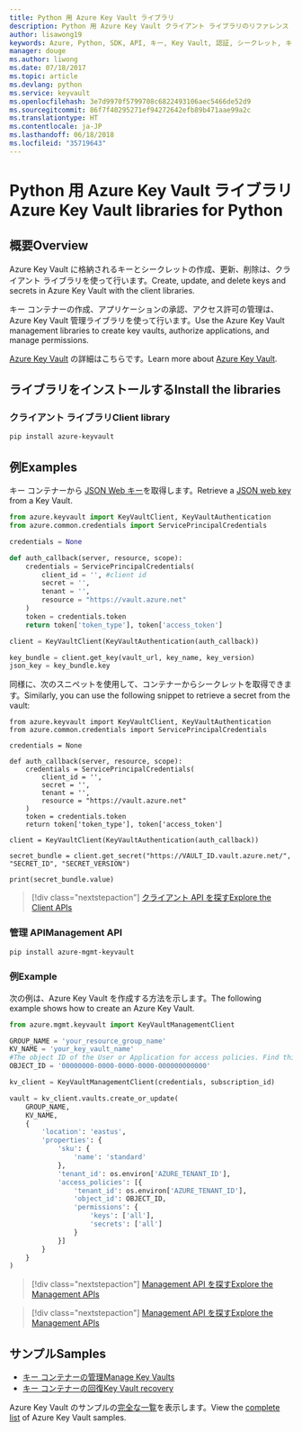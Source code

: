 ```yaml
---
title: Python 用 Azure Key Vault ライブラリ
description: Python 用 Azure Key Vault クライアント ライブラリのリファレンス ドキュメント
author: lisawong19
keywords: Azure, Python, SDK, API, キー, Key Vault, 認証, シークレット, キー, セキュリティ
manager: douge
ms.author: liwong
ms.date: 07/18/2017
ms.topic: article
ms.devlang: python
ms.service: keyvault
ms.openlocfilehash: 3e7d9970f5799708c6822493106aec5466de52d9
ms.sourcegitcommit: 86f7f40295271ef94272642efb89b471aae99a2c
ms.translationtype: HT
ms.contentlocale: ja-JP
ms.lasthandoff: 06/18/2018
ms.locfileid: "35719643"
---
```

# <a name="azure-key-vault-libraries-for-python"></a><span data-ttu-id="7db39-104">Python 用 Azure Key Vault ライブラリ</span><span class="sxs-lookup"><span data-stu-id="7db39-104">Azure Key Vault libraries for Python</span></span>

## <a name="overview"></a><span data-ttu-id="7db39-105">概要</span><span class="sxs-lookup"><span data-stu-id="7db39-105">Overview</span></span>

<span data-ttu-id="7db39-106">Azure Key Vault に格納されるキーとシークレットの作成、更新、削除は、クライアント ライブラリを使って行います。</span><span class="sxs-lookup"><span data-stu-id="7db39-106">Create, update, and delete keys and secrets in Azure Key Vault with the client libraries.</span></span>

<span data-ttu-id="7db39-107">キー コンテナーの作成、アプリケーションの承認、アクセス許可の管理は、Azure Key Vault 管理ライブラリを使って行います。</span><span class="sxs-lookup"><span data-stu-id="7db39-107">Use the Azure Key Vault management libraries to create key vaults, authorize applications, and manage permissions.</span></span> 

<span data-ttu-id="7db39-108">[Azure Key Vault](/azure/key-vault/key-vault-whatis) の詳細はこちらです。</span><span class="sxs-lookup"><span data-stu-id="7db39-108">Learn more about [Azure Key Vault](/azure/key-vault/key-vault-whatis).</span></span>

## <a name="install-the-libraries"></a><span data-ttu-id="7db39-109">ライブラリをインストールする</span><span class="sxs-lookup"><span data-stu-id="7db39-109">Install the libraries</span></span>

### <a name="client-library"></a><span data-ttu-id="7db39-110">クライアント ライブラリ</span><span class="sxs-lookup"><span data-stu-id="7db39-110">Client library</span></span>

```bash
pip install azure-keyvault
```

## <a name="examples"></a><span data-ttu-id="7db39-111">例</span><span class="sxs-lookup"><span data-stu-id="7db39-111">Examples</span></span>

<span data-ttu-id="7db39-112">キー コンテナーから [JSON Web キー](https://tools.ietf.org/html/draft-ietf-jose-json-web-key-18)を取得します。</span><span class="sxs-lookup"><span data-stu-id="7db39-112">Retrieve a [JSON web key](https://tools.ietf.org/html/draft-ietf-jose-json-web-key-18) from a Key Vault.</span></span>

```python
from azure.keyvault import KeyVaultClient, KeyVaultAuthentication
from azure.common.credentials import ServicePrincipalCredentials

credentials = None

def auth_callback(server, resource, scope):
    credentials = ServicePrincipalCredentials(
        client_id = '', #client id
        secret = '',
        tenant = '',
        resource = "https://vault.azure.net"
    )
    token = credentials.token
    return token['token_type'], token['access_token']

client = KeyVaultClient(KeyVaultAuthentication(auth_callback))

key_bundle = client.get_key(vault_url, key_name, key_version)
json_key = key_bundle.key
```

<span data-ttu-id="7db39-113">同様に、次のスニペットを使用して、コンテナーからシークレットを取得できます。</span><span class="sxs-lookup"><span data-stu-id="7db39-113">Similarly, you can use the following snippet to retrieve a secret from the vault:</span></span>

```
from azure.keyvault import KeyVaultClient, KeyVaultAuthentication
from azure.common.credentials import ServicePrincipalCredentials

credentials = None

def auth_callback(server, resource, scope):
    credentials = ServicePrincipalCredentials(
        client_id = '',
        secret = '',
        tenant = '',
        resource = "https://vault.azure.net"
    )
    token = credentials.token
    return token['token_type'], token['access_token']

client = KeyVaultClient(KeyVaultAuthentication(auth_callback))

secret_bundle = client.get_secret("https://VAULT_ID.vault.azure.net/", "SECRET_ID", "SECRET_VERSION")

print(secret_bundle.value)
```

> [!div class="nextstepaction"]
> [<span data-ttu-id="7db39-114">クライアント API を探す</span><span class="sxs-lookup"><span data-stu-id="7db39-114">Explore the Client APIs</span></span>](/python/api/overview/azure/keyvault/client)

### <a name="management-api"></a><span data-ttu-id="7db39-115">管理 API</span><span class="sxs-lookup"><span data-stu-id="7db39-115">Management API</span></span>

```bash
pip install azure-mgmt-keyvault
```

### <a name="example"></a><span data-ttu-id="7db39-116">例</span><span class="sxs-lookup"><span data-stu-id="7db39-116">Example</span></span>
<span data-ttu-id="7db39-117">次の例は、Azure Key Vault を作成する方法を示します。</span><span class="sxs-lookup"><span data-stu-id="7db39-117">The following example shows how to create an Azure Key Vault.</span></span> 

```python
from azure.mgmt.keyvault import KeyVaultManagementClient

GROUP_NAME = 'your_resource_group_name'
KV_NAME = 'your_key_vault_name'
#The object ID of the User or Application for access policies. Find this number in the portal
OBJECT_ID = '00000000-0000-0000-0000-000000000000'

kv_client = KeyVaultManagementClient(credentials, subscription_id)

vault = kv_client.vaults.create_or_update(
    GROUP_NAME,
    KV_NAME,
    {
        'location': 'eastus',
        'properties': {
            'sku': {
                'name': 'standard'
            },
            'tenant_id': os.environ['AZURE_TENANT_ID'],
            'access_policies': [{
                'tenant_id': os.environ['AZURE_TENANT_ID'],
                'object_id': OBJECT_ID,
                'permissions': {
                    'keys': ['all'],
                    'secrets': ['all']
                }
            }]
        }
    }
)
```
> [!div class="nextstepaction"]
> [<span data-ttu-id="7db39-118">Management API を探す</span><span class="sxs-lookup"><span data-stu-id="7db39-118">Explore the Management APIs</span></span>](/python/api/azure.mgmt.keyvault)

> [!div class="nextstepaction"]
> [<span data-ttu-id="7db39-119">Management API を探す</span><span class="sxs-lookup"><span data-stu-id="7db39-119">Explore the Management APIs</span></span>](/python/api/overview/azure/keyvault/management)

## <a name="samples"></a><span data-ttu-id="7db39-120">サンプル</span><span class="sxs-lookup"><span data-stu-id="7db39-120">Samples</span></span>
* <span data-ttu-id="7db39-121">[キー コンテナーの管理][1]</span><span class="sxs-lookup"><span data-stu-id="7db39-121">[Manage Key Vaults][1]</span></span> 
* <span data-ttu-id="7db39-122">[キー コンテナーの回復][2]</span><span class="sxs-lookup"><span data-stu-id="7db39-122">[Key Vault recovery][2]</span></span>

[1]: https://azure.microsoft.com/resources/samples/key-vault-python-manage/
[2]: https://azure.microsoft.com/resources/samples/key-vault-recovery-python/

<span data-ttu-id="7db39-123">Azure Key Vault のサンプルの[完全な一覧](https://azure.microsoft.com/resources/samples/?platform=python&term=key+vault)を表示します。</span><span class="sxs-lookup"><span data-stu-id="7db39-123">View the [complete list](https://azure.microsoft.com/resources/samples/?platform=python&term=key+vault) of Azure Key Vault samples.</span></span> 
